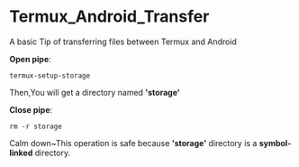 # Termux_Android_Transfer
A basic Tip of transferring files between Termux and Android

__Open pipe__:
```
termux-setup-storage
```
Then,You will get a directory named __'storage'__

__Close pipe__:
```
rm -r storage
```
Calm down~This operation is safe because __'storage'__ directory is a __symbol-linked__ directory.
